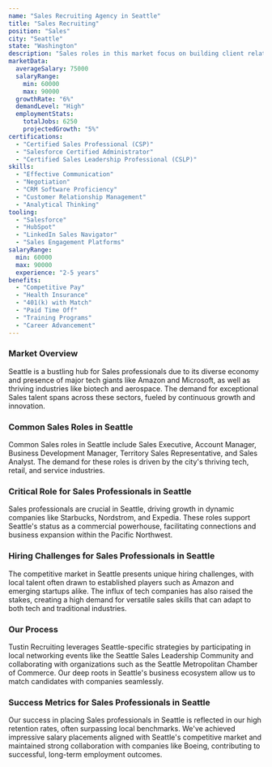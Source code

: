 ```yaml
---
name: "Sales Recruiting Agency in Seattle"
title: "Sales Recruiting"
position: "Sales"
city: "Seattle"
state: "Washington"
description: "Sales roles in this market focus on building client relationships and driving revenue growth through strategic communication and negotiation."
marketData:
  averageSalary: 75000
  salaryRange:
    min: 60000
    max: 90000
  growthRate: "6%"
  demandLevel: "High"
  employmentStats:
    totalJobs: 6250
    projectedGrowth: "5%"
certifications:
  - "Certified Sales Professional (CSP)"
  - "Salesforce Certified Administrator"
  - "Certified Sales Leadership Professional (CSLP)"
skills:
  - "Effective Communication"
  - "Negotiation"
  - "CRM Software Proficiency"
  - "Customer Relationship Management"
  - "Analytical Thinking"
tooling:
  - "Salesforce"
  - "HubSpot"
  - "LinkedIn Sales Navigator"
  - "Sales Engagement Platforms"
salaryRange:
  min: 60000
  max: 90000
  experience: "2-5 years"
benefits:
  - "Competitive Pay"
  - "Health Insurance"
  - "401(k) with Match"
  - "Paid Time Off"
  - "Training Programs"
  - "Career Advancement"
---
```


### Market Overview
Seattle is a bustling hub for Sales professionals due to its diverse economy and presence of major tech giants like Amazon and Microsoft, as well as thriving industries like biotech and aerospace. The demand for exceptional Sales talent spans across these sectors, fueled by continuous growth and innovation.
### Common Sales Roles in Seattle
Common Sales roles in Seattle include Sales Executive, Account Manager, Business Development Manager, Territory Sales Representative, and Sales Analyst. The demand for these roles is driven by the city's thriving tech, retail, and service industries.

### Critical Role for Sales Professionals in Seattle
Sales professionals are crucial in Seattle, driving growth in dynamic companies like Starbucks, Nordstrom, and Expedia. These roles support Seattle's status as a commercial powerhouse, facilitating connections and business expansion within the Pacific Northwest.

### Hiring Challenges for Sales Professionals in Seattle
The competitive market in Seattle presents unique hiring challenges, with local talent often drawn to established players such as Amazon and emerging startups alike. The influx of tech companies has also raised the stakes, creating a high demand for versatile sales skills that can adapt to both tech and traditional industries.

### Our Process
Tustin Recruiting leverages Seattle-specific strategies by participating in local networking events like the Seattle Sales Leadership Community and collaborating with organizations such as the Seattle Metropolitan Chamber of Commerce. Our deep roots in Seattle's business ecosystem allow us to match candidates with companies seamlessly.

### Success Metrics for Sales Professionals in Seattle
Our success in placing Sales professionals in Seattle is reflected in our high retention rates, often surpassing local benchmarks. We've achieved impressive salary placements aligned with Seattle's competitive market and maintained strong collaboration with companies like Boeing, contributing to successful, long-term employment outcomes.